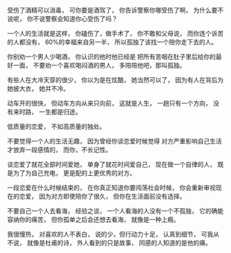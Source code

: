 受伤了酒精可以消毒，
 可你要是酒驾了，
 你告诉警察你哪受伤了啊，
 为什么要不说呢，
 你不说警察会知道你心受伤了吗？

 一个人的生活就是这样，
 你磕伤了，做手术了，
 你不敢和父母说，
 而你连个诉苦的人都没有，
 60%的幸福来自另一半，
 所以孤独了该找一个陪你走下去的人。

 你别劝一个男人少喝酒，
 你认识的他时他已经是
 把所有苦咽在肚子里后给你的最好一面，
 不要劝一个喜欢喝闷酒的男人，
 多陪陪他吧，那叫孤独。

 有些人在大冷天穿的很少，
 你以为是在炫酷，
 她当然可以了，
 因为有人在背后为她披大衣，
 她并不冷。

 动车开的很快，
 但动车方向从来只向前，
 这就是人生，
 一趟只有一个方向，
 没有来时路，
 一生都是归途。

 低质量的恋爱，
 不如高质量的独处。

 不要觉得一个人的生活无趣，
 因为曾经你谈恋爱时候觉得
 对方严重影响自己生活
 才放弃一段感情的，
 而你，不长记性。

 谈恋爱了就花全部时间爱她，
 单身了就花时间爱自己，
 现在做一个自律的人，
 既是为了为自己充电，
 更是配的上更优秀的对方。

 一段恋爱在什么时候结束的，
 在你真正知道你要闯荡社会时候，
 你会重新审视现在的恋爱，
 因为对方即使陪你了很久，
 但你在生活面前没有选择。

 不要自己一个人去看海，
 经验之谈，
 一个人看海的人没有一个不孤独，
 它的确能容纳你的痛苦，
 但你孤单之后会还想去看海，
 就像是一种上瘾。

 我很慢热，
 对喜欢的人不表白，
 说的少，但行动力十足，
 认真到细节，
 可我从不说，
 就像是杜甫的诗，
 外人看到的只是故事，
 同感的人知道的是他的痛。